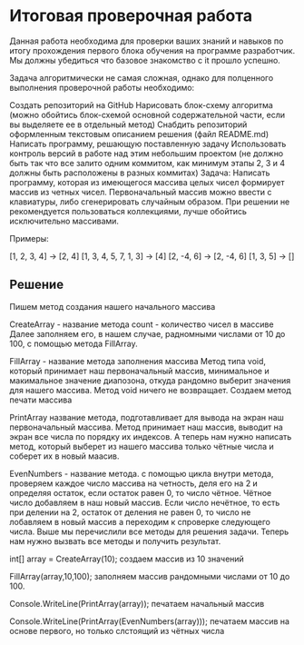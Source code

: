 # Итоговая проверочная работа
Данная работа необходима для проверки ваших знаний и навыков по итогу прохождения первого блока обучения на программе разработчик. Мы должны убедиться что базовое знакомство с it прошло успешно.

Задача алгоритмически не самая сложная, однако для полценного выполнения проверочной работы необходимо:

Создать репозиторий на GitHub
Нарисовать блок-схему алгоритма (можно обойтись блок-схемой основной содержательной части, если вы выделяете ее в отдельный метод)
Снабдить репозиторий оформленным текстовым описанием решения (файл README.md)
Написать программу, решающую поставленную задачу
Использовать контроль версий в работе над этим небольшим проектом (не должно быть так что все залито одним коммитом, как минимум этапы 2, 3 и 4 должны быть расположены в разных коммитах)
Задача: Написать программу, которая из имеющегося массива целых чисел формирует массив из четных чисел. Первоначальный массив можно ввести с клавиатуры, либо сгенерировать случайным образом. При решении не рекомендуется пользоваться коллекциями, лучше обойтись исключительно массивами.

Примеры:

[1, 2, 3, 4] -> [2, 4]
[1, 3, 4, 5, 7, 1, 3] -> [4]
[2, -4, 6] -> [2, -4, 6]
[1, 3, 5] -> []

## Решение 

Пишем метод создания нашего начального массива

CreateArray - название метода
count - количество чисел в массиве
Далее заполняем его, в нашем случае, радномными числами от 10 до 100, с помощью метода FillArray.

FillArray - название метода заполнения массива Метод типа void, который принимает наш первоначальный массив, минимальное и макимальное значение диапозона, откуда рандомно выберит значения для нашего массива. Метод void ничего не возвращает.
Создаем метод печати массива

PrintArray название метода, подготавливает для вывода на экран наш первоначальный массива.
Метод принимает наш массив, выводит на экран все числа по порядку их индексов.
А теперь нам нужно написать метод, который выберет из нашего массива только чётные числа и соберет их в новый маасив.

EvenNumbers - название метода. с помощью цикла внутри метода, проверяем каждое число массива на четность, деля его на 2 и определяя остаток, если остаток равен 0, то число чётное. Чётное число добавляем в наш новый массив. Если число нечётное, то есть при делении на 2, остаток от деления не равен 0, то число не лобавляем в новый массив а переходим к спроверке следующего числа.
Выше мы перечислили все методы для решения задачи. Теперь нам нужно вызвать все методы и получить результат.

int[] array = CreateArray(10); создаем массив из 10 значений

FillArray(array,10,100); заполняем массив рандомными числами от 10 до 100.

Console.WriteLine(PrintArray(array)); печатаем начальный массив

Console.WriteLine(PrintArray(EvenNumbers(array))); печатаем массив на основе первого, но только слстоящий из чётных числа
